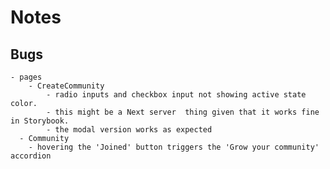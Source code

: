 # Notes

## Bugs

    - pages
    	- CreateCommunity
    		- radio inputs and checkbox input not showing active state color.
    		- this might be a Next server  thing given that it works fine in Storybook.
    		- the modal version works as expected
      - Community
        - hovering the 'Joined' button triggers the 'Grow your community' accordion
